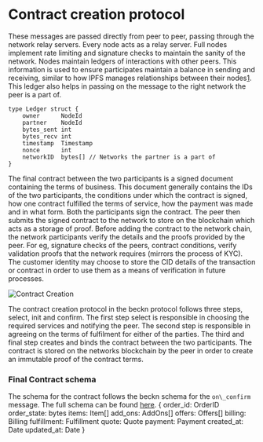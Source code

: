 # Contract creation protocol

These messages are passed directly from peer to peer, passing through the network relay servers. Every node acts as a relay server. Full nodes implement rate limiting and signature checks to maintain the sanity of the network. Nodes maintain ledgers of interactions with other peers. This information is used to ensure participates maintain a balance in sending and receiving, similar to how IPFS manages relationships between their nodes[1](https://arxiv.org/abs/1407.3561). This ledger also helps in passing on the message to the right network the peer is a part of.

	type Ledger struct {
		owner      NodeId
	    partner    NodeId
	    bytes_sent int
	    bytes_recv int
	    timestamp  Timestamp
	    nonce      int
		networkID  bytes[] // Networks the partner is a part of
	}

The final contract between the two participants is a signed document containing the terms of business. This document generally contains the IDs of the two participants, the conditions under which the contract is signed, how one contract fulfilled the terms of service, how the payment was made and in what form. Both the participants sign the contract. The peer then submits the signed contract to the network to store on the blockchain which acts as a storage of proof. Before adding the contract to the network chain, the network participants verify the details and the proofs provided by the peer. For eg, signature checks of the peers, contract conditions, verify validation proofs that the network requires (mirrors the process of KYC). The customer identity may choose to store the CID details of the transaction or contract in order to use them as a means of verification in future processes.

![Contract Creation](https://github.com/user-attachments/assets/e5c38392-6d69-4834-b445-23b8d183e641)

The contract creation protocol in the beckn protocol follows three steps, select, init and confirm. The first step select is responsible in choosing the required services and notifying the peer. The second step is responsible in agreeing on the terms of fulfilment for either of the parties. The third and final step creates and binds the contract between the two participants. The contract is stored on the networks blockchain by the peer in order to create an immutable proof of the contract terms.

### Final Contract schema
The schema for the contract follows the beckn schema for the `on\_confirm` message. The full schema can be found [here](https://developers.becknprotocol.io/docs/core-specification/schema-reference/order).
	{
	  order_id:    OrderID
	  order_state: bytes
	  items:       Item[]
	  add_ons:     AddOns[]
	  offers:      Offers[]
	  billing:     Billing
	  fulfillment: Fulfillment
	  quote:       Quote
	  payment:     Payment
	  created_at:  Date
	  updated_at:  Date
	}

